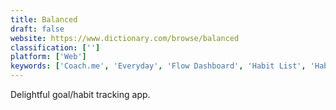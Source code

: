 ```yaml
---
title: Balanced
draft: false 
website: https://www.dictionary.com/browse/balanced
classification: ['']
platform: ['Web']
keywords: ['Coach.me', 'Everyday', 'Flow Dashboard', 'Habit List', 'HabitBull', 'Insights by Autopilot', 'Make Yourself Great Again', 'Miles', 'Mindset', 'Momentum', 'Nirow', 'Purp', 'Purposefinder', 'Stratagem', 'Streaks', 'Strides', 'Trello', 'everydayCheck', 'goalmap']
---
```

Delightful goal/habit tracking app.